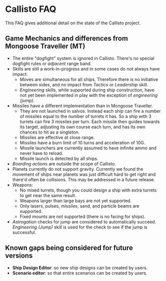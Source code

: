 # Callisto FAQ

This FAQ gives additional detail on the state of the Callisto project.

## Game Mechanics and differences from Mongoose Traveller (MT)

* The entire "dogfight" system is ignored in Callisto.  There's no special dogfight rules or _adjacent_ range band.
* Skills are still a work-in-progress and in some cases do not always have impact:
  * Moves are simultaneous for all ships.  Therefore there is no initiative between sides, and no impact from _Tactics_ or _Leadership_ skill. 
  * _Engineering_ skills, while supported during ship construction, have not yet been implemented in play with the exception of _engineering (jump)_.
* Missiles have a different implementation than in Mongoose Traveller.  
  * They are not launched in salvos.  Instead each ship can fire a number of missiles equal to the number of turrets it has.  So a ship with 3 turrets can fire 3 missiles per turn.  Each missile then guides towards its target, adjusting its own course each turn, and has its own chances to hit as a singleton.
  * Missiles are effective at close range.
  * Missiles have a burn limit of 10 turns and acceleration of 10G.
  * Missile launchers are currently assumed to have infinite ammo and never have to reload.
  * Missile launch is detected by all ships.
* _Boarding actions_ are outside the scope of Callisto.
* Planets currently do not support gravity.  Currently we found the movement of ships near planets was just difficult hard to get right and there'd often be collisions.  This may be addressed in a future release.
* Weapons:
  * No mixed turrets, though you could design a ship with extra turrets to get near the same result.
  * Weapons larger than large bays are not yet supported.
  * Only lasers, pulses, missiles, sand, and particle beams are supported.
  * Fixed mounts are not supported (there is no facing for ships).
* _Astrogation_ checks for jump are considered to automatically succeed.  _Engineering (Jump)_ skill is used for the check to see if the jump is successful.  


## Known gaps being considered for future versions

* **Ship Design Editor**: so new ship designs can be created by users.
* **Scenario editor**: so that entire scenarios can be created by users.